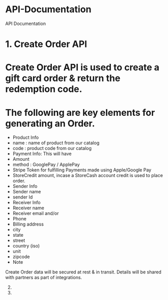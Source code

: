 # API-Documentation
API Documentation

# 1. Create Order API

# Create Order API is used to create a gift card order & return the redemption code.
# The following are key elements for generating an Order.
 - Product Info
  - name : name of product from our catalog
  - code : product code from our catalog
 - Payment Info: This will have 
  - Amount 
  - method : GooglePay / ApplePay 
  - Stripe Token for fulfilling Payments made using Apple/Google Pay
  - StoreCredit amount, incase a StoreCash account credit is used to place order.
 - Sender Info
  - Sender name
  - sender Id
 - Receiver Info
  - Receiver name
  - Receiver email
      and/or
  - Phone 
 - Billing address
  - city
  - state
  - street
  - country (iso)
  - unit
  - zipcode
 - Note
 
Create Order data will be secured at rest & in transit. Details will be shared with partners as part of integrations.

2.
3.
